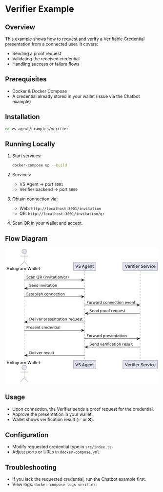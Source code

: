 # Verifier Example

## Overview

This example shows how to request and verify a Verifiable Credential presentation from a connected user. It covers:

- Sending a proof request
- Validating the received credential
- Handling success or failure flows

## Prerequisites

- Docker & Docker Compose
- A credential already stored in your wallet (issue via the Chatbot example)

## Installation

```bash
cd vs-agent/examples/verifier
```

## Running Locally

1. Start services:

   ```bash
   docker-compose up --build
   ```

2. Services:
   - VS Agent → port `3001`
   - Verifier backend → port `5000`
3. Obtain connection via:
   - Web: `http://localhost:3001/invitation`
   - QR: `http://localhost:3001/invitation/qr`
4. Scan QR in your wallet and accept.

## Flow Diagram

![Flow Diagram](docs/verifier-example.png)

## Usage

- Upon connection, the Verifier sends a proof request for the credential.
- Approve the presentation in your wallet.
- Wallet shows verification result (✅ or ❌).

## Configuration

- Modify requested credential type in `src/index.ts`.
- Adjust ports or URLs in `docker-compose.yml`.

## Troubleshooting

- If you lack the requested credential, run the Chatbot example first.
- View logs: `docker-compose logs verifier`.
